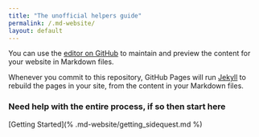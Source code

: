```yaml
---
title: "The unofficial helpers guide"
permalink: /.md-website/
layout: default
---
```

You can use the [editor on GitHub](https://github.com/oli-ctrl/.md-website/edit/gh-pages/index.md) to maintain and preview the content for your website in Markdown files.

Whenever you commit to this repository, GitHub Pages will run [Jekyll](https://jekyllrb.com/) to rebuild the pages in your site, from the content in your Markdown files.

### Need help with the entire process, if so then start here

[Getting Started](% .md-website/getting_sidequest.md %)





<script> const num = Math.round(Math.random() * 10000000); document.getElementById("contributors-im").src += `&${num}`; </script>
